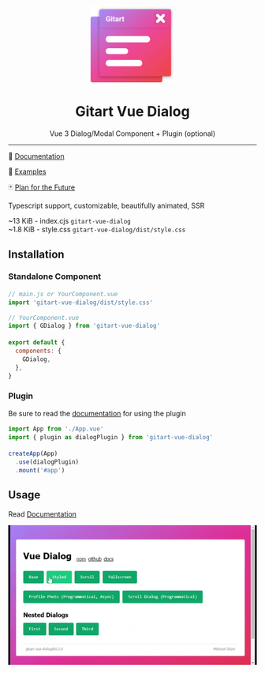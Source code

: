 <p align="center"><img src="src/assets/gitart-dialog-logo.svg" width="170" alt="Gitart Vue Dialog logo"></p>

<h1 align="center">Gitart Vue Dialog</h1>

<p align="center">Vue 3 Dialog/Modal Component + Plugin (optional)</p>

---

📘 [Documentation](https://gitart-vue-dialog.gitart.org/)

🤯 [Examples](https://examples.gitart-vue-dialog.gitart.org/)

🃏 [Plan for the Future](https://trello.com/b/CYcpbq4F/gitart-oss/)

Typescript support, customizable, beautifully animated, SSR

~13 KiB - index.cjs `gitart-vue-dialog` <br/> 
~1.8 KiB - style.css `gitart-vue-dialog/dist/style.css` <br/> 


## Installation

### Standalone Component

```js
// main.js or YourComponent.vue
import 'gitart-vue-dialog/dist/style.css'
```

```js
// YourComponent.vue
import { GDialog } from 'gitart-vue-dialog'

export default {
  components: {
    GDialog,
  },
}
```

### Plugin

Be sure to read the [documentation](http://gitart-vue-dialog.gitart.org/) for using the plugin

```js
import App from './App.vue'
import { plugin as dialogPlugin } from 'gitart-vue-dialog'

createApp(App)
  .use(dialogPlugin)
  .mount('#app')
```



## Usage

Read [Documentation](http://gitart-vue-dialog.gitart.org/)

<img src="src/assets/example-video.gif" width="690" alt="Example Video">
